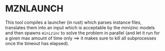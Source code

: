 # MZNLAUNCH

This tool compiles a launcher (in rust) which parses instance files, translates
them into an input which is acceptable by the minizinc models and then spawns
`minizinc` to solve the problem in parallel (and let it run for a given max 
amount of time only ==> it makes sure to kill all subprocesses once the timeout
has elapsed).